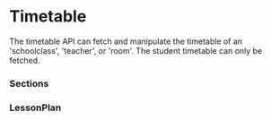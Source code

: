 # Timetable
The timetable API can fetch and manipulate the timetable of an 'schoolclass', 'teacher', or 'room'. The student timetable can only be fetched.

### Sections


### LessonPlan

